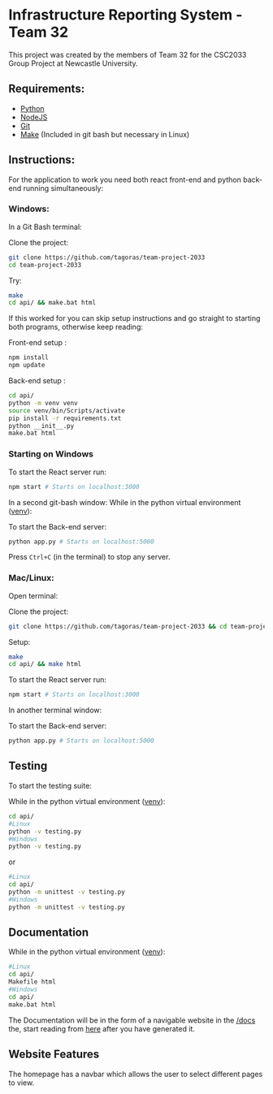 # Infrastructure Reporting System - Team 32

This project was created by the members of Team 32 for the CSC2033 Group Project at Newcastle University.

## Requirements: 
- [Python](https://www.python.org/)
- [NodeJS](https://nodejs.org/en/download/)
- [Git](https://git-scm.com/)
- [Make](https://www.gnu.org/software/make/) (Included in git bash but necessary in Linux)

## Instructions:
For the application to work you need both react front-end and python back-end running simultaneously:

### Windows:

In a Git Bash terminal:

Clone the project:

```bash
git clone https://github.com/tagoras/team-project-2033
cd team-project-2033
```

Try:

```bash
make
cd api/ && make.bat html
```

If this worked for you can skip setup instructions and go straight to starting both programs, otherwise keep reading:

Front-end setup :

```bash
npm install
npm update
```

Back-end setup :

```bash
cd api/
python -m venv venv
source venv/bin/Scripts/activate
pip install -r requirements.txt
python __init__.py
make.bat html
```

### Starting on Windows
To start the React server run:

```bash
npm start # Starts on localhost:3000
```

In a second git-bash window:
While in the python virtual environment ([venv](https://docs.python.org/3/library/venv.html)):

To start the Back-end server:

```bash
python app.py # Starts on localhost:5000
```
Press `Ctrl+C` (in the terminal) to stop any server.

### Mac/Linux:

Open terminal:

Clone the project:
```bash
git clone https://github.com/tagoras/team-project-2033 && cd team-project-2033
```

Setup:
```bash
make
cd api/ && make html
```
To start the React server run:
```bash
npm start # Starts on localhost:3000
```

In another terminal window:

To start the Back-end server:
```bash
python app.py # Starts on localhost:5000
```

## Testing

To start the testing suite:

While in the python virtual environment ([venv](https://docs.python.org/3/library/venv.html)):
```bash
cd api/
#Linux
python -v testing.py
#Windows
python -v testing.py
```
or

```bash
#Linux
cd api/
python -m unittest -v testing.py
#Windows
python -m unittest -v testing.py
```

## Documentation

While in the python virtual environment ([venv](https://docs.python.org/3/library/venv.html)):

```bash
#Linux
cd api/
Makefile html
#Windows
cd api/
make.bat html
```

The Documentation will be in the form of a navigable website in the [/docs](./docs) the, start reading
from [here](./docs/html/index.html)
after you have generated it.

## Website Features

The homepage has a navbar which allows the user to select different pages to view.

